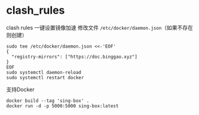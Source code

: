 # clash_rules
clash rules
一键设置镜像加速
修改文件 `/etc/docker/daemon.json`（如果不存在则创建）

```shell
sudo tee /etc/docker/daemon.json <<-'EOF'
{
  "registry-mirrors": ["https://doc.binggao.xyz"]
}
EOF
sudo systemctl daemon-reload
sudo systemctl restart docker
```

支持Docker

```
docker build --tag 'sing-box' .
docker run -d -p 5000:5000 sing-box:latest
```